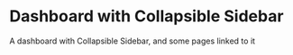 # Dashboard with Collapsible Sidebar

A dashboard with Collapsible Sidebar, and some pages linked to it
